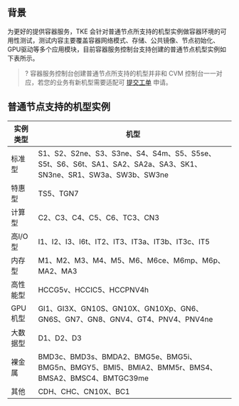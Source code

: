 
## 背景
为更好的提供容器服务，TKE 会针对普通节点所支持的机型实例做容器环境的可用性测试，测试内容主要覆盖容器网络模式、存储、公共镜像、节点初始化、GPU驱动等多个应用模块，目前容器服务控制台支持创建的普通节点机型实例如下表所示。
>? 容器服务控制台创建普通节点所支持的机型并非和 CVM 控制台一一对应，若您的业务有新机型需要适配可 [提交工单](https://console.cloud.tencent.com/workorder/category) 申请。

## 普通节点支持的机型实例

| 实例类型 | 机型 | 
|---------|---------|
| 标准型 | S1、S2、S2ne、S3、S3ne、S4、S4m、S5、S5se、S5t、S6、S6t、SA1、SA2、SA2a、SA3、SK1、SN3ne、SR1、SW3a、SW3b、SW3ne | 
| 特惠型 | TS5、TGN7 | 
| 计算型 | C2、C3、C4、C5、C6、TC3、CN3 | 
| 高I/O型 | I1、I2、I3、I6t、IT2、IT3、IT3a、IT3b、IT3c、IT5 | 
| 内存型 | M1、M2、M3、M4、M5、M6、M6ce、M6mp、M6p、MA2、MA3 | 
| 高性能型 | HCCG5v、HCCIC5、HCCPNV4h | 
| GPU机型 | GI1、GI3X、GN10S、GN10X、GN10Xp、GN6、GN6S、GN7、GN8、GNV4、GT4、PNV4、PNV4ne | 
| 大数据型 | D1、D2、D3 | 
| 裸金属 | BMD3c、BMD3s、BMDA2、BMG5e、BMG5i、BMG5n、BMGY5、BMI5、BMIA2、BMM5r、BMS4、BMSA2、BMSC4、BMTGC39me | 
| 其他 | CDH、CHC、CN10X、BC1 | 


